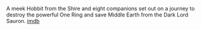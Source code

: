 A meek Hobbit from the Shire and eight companions set out on a journey
to destroy the powerful One Ring and save Middle Earth from the Dark Lord Sauron.
[imdb](http://www.imdb.com/title/tt0120737/)

